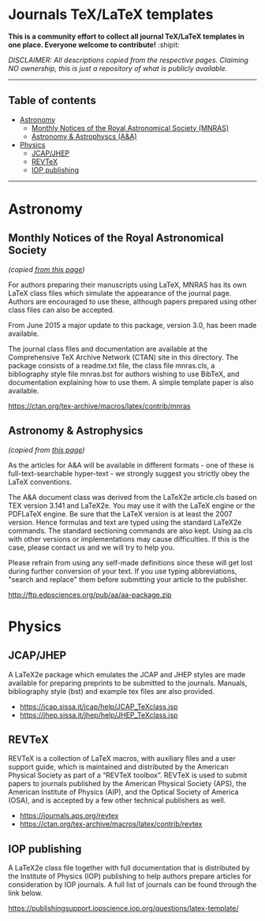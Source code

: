 # Journals TeX/LaTeX templates

**This is a community effort to collect all journal TeX/LaTeX templates in one place. Everyone welcome to contribute!** :shipit:

*DISCLAIMER: All descriptions copied from the respective pages. Claiming NO ownership, this is just a repository of what is publicly available.*

***

## Table of contents
- [Astronomy](#astronomy)
  * [Monthly Notices of the Royal Astronomical Society (MNRAS)](#monthly-notices-of-the-royal-astronomical-society)
  * [Astronomy & Astrophyscs (A&A)](#astronomy-and-astrophysics)
- [Physics](#physics)
  * [JCAP/JHEP](#jcapjhep)
  * [REVTeX](#revtex)
  * [IOP publishing](#iop-publishing)


***
# Astronomy

## Monthly Notices of the Royal Astronomical Society

*(copied [from this page](https://academic.oup.com/mnras/pages/General_Instructions#2.1%20LaTeX))*

For authors preparing their manuscripts using LaTeX, MNRAS has its own LaTeX class files which simulate the appearance of the journal page. Authors are encouraged to use these, although papers prepared using other class files can also be accepted.

From June 2015 a major update to this package, version 3.0, has been made available.

The journal class files and documentation are available at the Comprehensive TeX Archive Network (CTAN) site in this directory. The package consists of a readme.txt file, the class file mnras.cls, a bibliography style file mnras.bst for authors wishing to use BibTeX, and documentation explaining how to use them. A simple template paper is also available.

https://ctan.org/tex-archive/macros/latex/contrib/mnras

## Astronomy & Astrophysics

*(copied from [this page](https://www.aanda.org/for-authors/latex-issues/texnical-background-information))*
 
 As the articles for A&A will be available in different formats - one of these is full-text-searchable hyper-text - we strongly suggest you strictly obey the LaTeX conventions.

 The A&A document class was derived from the LaTeX2e article.cls based on TEX version 3.141 and LaTeX2e. You may use it with the LaTeX engine or the PDFLaTeX engine. Be sure that the LaTeX version is at least the 2007 version. Hence formulas and text are typed using the standard LaTeX2e commands. The standard sectioning commands are also kept. Using aa.cls with other versions or implementations may cause difficulties. If this is the case, please contact us and we will try to help you.

 Please refrain from using any self-made definitions since these will get lost during further conversion of your text. If you use typing abbreviations, "search and replace" them before submitting your article to the publisher.

 http://ftp.edpsciences.org/pub/aa/aa-package.zip

# Physics

## JCAP/JHEP

A LaTeX2e package which emulates the JCAP and JHEP styles are made available for preparing preprints to be submitted to the journals.
Manuals, bibliography style (bst) and example tex files are also provided.

* https://jcap.sissa.it/jcap/help/JCAP_TeXclass.jsp
* https://jhep.sissa.it/jhep/help/JHEP_TeXclass.jsp

## REVTeX

REVTeX is a collection of LaTeX macros, with auxiliary files and a user support guide, which is maintained and distributed by the American Physical Society as part of a “REVTeX toolbox”. REVTeX is used to submit papers to journals published by the American Physical Society (APS), the American Institute of Physics (AIP), and the Optical Society of America (OSA), and is accepted by a few other technical publishers as well. 

* https://journals.aps.org/revtex
* https://ctan.org/tex-archive/macros/latex/contrib/revtex


## IOP publishing

A LaTeX2e class file together with full documentation that is distributed by the Institute of Physics (IOP) publishing to help authors prepare articles for consideration by IOP journals. A full list of journals can be found through the link below.

https://publishingsupport.iopscience.iop.org/questions/latex-template/
